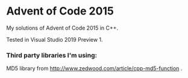 # Advent of Code 2015
My solutions of Advent of Code 2015 in C++.

Tested in Visual Studio 2019 Preview 1.

### Third party libraries I'm using:
MD5 library from http://www.zedwood.com/article/cpp-md5-function .
